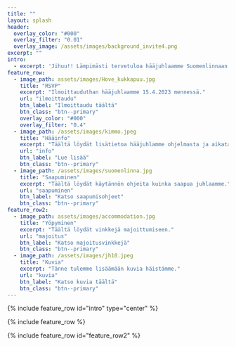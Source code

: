 ```yaml
---
title: ""
layout: splash
header:
  overlay_color: "#000"
  overlay_filter: "0.01"
  overlay_image: /assets/images/background_invite4.png
excerpt: ""
intro: 
  - excerpt: 'Jihuu!! Lämpimästi tervetuloa hääjuhlaamme Suomenlinnaan.'
feature_row:
  - image_path: assets/images/Hove_kukkapuu.jpg
    title: "RSVP"
    excerpt: "Ilmoittauduthan hääjuhlaamme 15.4.2023 mennessä."
    url: "ilmoittaudu"
    btn_label: "Ilmoittaudu täältä"
    btn_class: "btn--primary"
    overlay_color: "#000"
    overlay_filter: "0.4"
  - image_path: /assets/images/kimmo.jpeg
    title: "Hääinfo"
    excerpt: "Täältä löydät lisätietoa hääjuhlamme ohjelmasta ja aikataulusta."
    url: "info"
    btn_label: "Lue lisää"
    btn_class: "btn--primary"
  - image_path: /assets/images/suomenlinna.jpg
    title: "Saapuminen"
    excerpt: "Täältä löydät käytännön ohjeita kuinka saapua juhlaamme."
    url: "saapuminen"
    btn_label: "Katso saapumisohjeet"
    btn_class: "btn--primary"
feature_row2:
  - image_path: assets/images/accommodation.jpg
    title: "Yöpyminen"
    excerpt: "Täältä löydät vinkkejä majoittumiseen."
    url: "majoitus"
    btn_label: "Katso majoitusvinkkejä"
    btn_class: "btn--primary"
  - image_path: /assets/images/jh10.jpeg
    title: "Kuvia"
    excerpt: "Tänne tulemme lisäämään kuvia häistämme."
    url: "kuvia"
    btn_label: "Katso kuvia täältä"
    btn_class: "btn--primary"
---
```


{% include feature_row id="intro" type="center" %}

{% include feature_row %}

{% include feature_row id="feature_row2" %}


